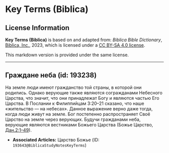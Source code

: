 # Key Terms (Biblica)

## License Information

**Key Terms (Biblica)** is based on and adapted from: _Biblica Bible Dictionary_, [Biblica, Inc.](https://www.biblica.com/), 2023, which is licensed under a [CC BY-SA 4.0 license](https://creativecommons.org/licenses/by-sa/4.0/legalcode.en).

This markdown version is provided under the same license.



--------------------------------

## Граждане неба (id: 193238)

На земле люди имеют гражданство той страны, в которой они родились. Однако верующие также являются согражданами Небесного Царства, что значит, что они принадлежат Богу и являются частью Его Царства. В Послании к Филиппийцам 3:20–21 сказано, что наше «жительство — на небесах». Данное выражение верно даже тогда, когда люди живут на земле. Бог постепенно распространяет Своё Царство на земле через верующих. Будучи гражданами неба, верующие являются вестниками Божьего Царства (Божье Царство, [Дан.2:1–49](https://ref.ly/Dan2:1-Dan2:49)).

* **Associated Articles:** Царство Божье (ID: `193643@BiblicaStudyNotesKeyTerms`)

